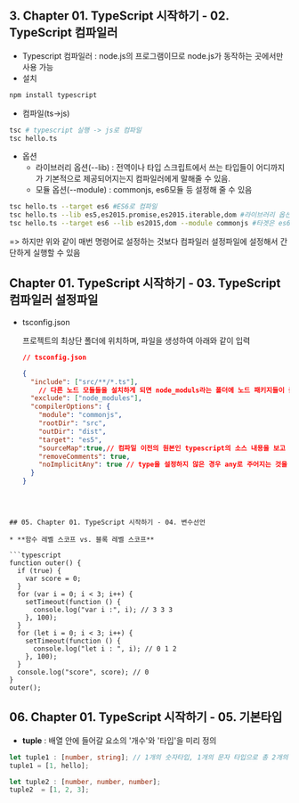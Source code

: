## 3. Chapter 01. TypeScript 시작하기 - 02. TypeScript 컴파일러

* Typescript 컴파일러 : node.js의 프로그램이므로 node.js가 동작하는 곳에서만 사용 가능
* 설치

```bash
npm install typescript
```

* 컴파일(ts->js)

```bash
tsc # typescript 실행 -> js로 컴파일
tsc hello.ts
```

* 옵션
  * 라이브러리 옵션(--lib) : 전역이나 타입 스크립트에서 쓰는 타입들이 어디까지가 기본적으로 제공되어지는지 컴파일러에게 말해줄 수 있음.
  * 모듈 옵션(--module) : commonjs, es6모듈 등 설정해 줄 수 있음

```bash
tsc hello.ts --target es6 #ES6로 컴파일
tsc hello.ts --lib es5,es2015.promise,es2015.iterable,dom #라이브러리 옵션에서 es6의 promise를 쓰겠다
tsc hello.ts --target es6 --lib es2015,dom --module commonjs #타겟은 es6지만 모듈은 commonjs로 설정
```

=> 하지만 위와 같이 매번 명령어로 설정하는 것보다 컴파일러 설정파일에 설정해서 간단하게 실행할 수 있음

## Chapter 01. TypeScript 시작하기 - 03. TypeScript 컴파일러 설정파일

* tsconfig.json

  프로젝트의 최상단 폴더에 위치하며, 파일을 생성하여 아래와 같이 입력

  ```json
  // tsconfig.json
  
  {
    "include": ["src/**/*.ts"],
      // 다른 노드 모듈들을 설치하게 되면 node_moduls라는 폴더에 노드 패키지들이 들어가는데 이 패키지들은 타입스크립트 컴파일러 대상에서 제외하겠다 
    "exclude": ["node_modules"],
    "compilerOptions": {
      "module": "commonjs",
      "rootDir": "src",
      "outDir": "dist",
      "target": "es5",
      "sourceMap":true,// 컴파일 이전의 원본인 typescript의 소스 내용을 보고 싶은 경우
      "removeComments": true,
      "noImplicitAny": true // type을 설정하지 않은 경우 any로 주어지는 것을 방지하여 타입 설정하지 않은 실수를 방지함
    }
  }
  
```
  
  

## 05. Chapter 01. TypeScript 시작하기 - 04. 변수선언

* **함수 레벨 스코프 vs. 블록 레벨 스코프**

```typescript
function outer() {
  if (true) {
    var score = 0;
  }
  for (var i = 0; i < 3; i++) {
    setTimeout(function () {
      console.log("var i :", i); // 3 3 3
    }, 100);
  }
  for (let i = 0; i < 3; i++) {
    setTimeout(function () {
      console.log("let i : ", i); // 0 1 2
    }, 100);
  }
  console.log("score", score); // 0
}
outer();
```



## 06. Chapter 01. TypeScript 시작하기 - 05. 기본타입

* **tuple** : 배열 안에 들어갈 요소의 '개수'와 '타입'을 미리 정의

```typescript
let tuple1 : [number, string]; // 1개의 숫자타입, 1개의 문자 타입으로 총 2개의 변수만 넣을 수 있음
tuple1 = [1, hello];

let tuple2 : [number, number, number];
tuple2  = [1, 2, 3];
```

